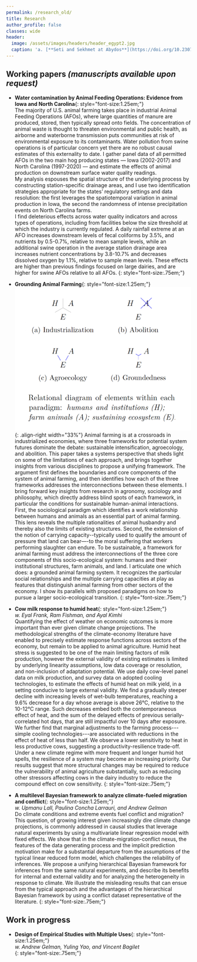 ```yaml
---
permalink: /research_old/
title: Research
author_profile: false
classes: wide
header:
  image: /assets/images/headers/header_egypt2.jpg
  caption: 'a. [**Seti and Sekhmet at Abydos**](https://doi.org/10.2307/3269982){:target="_blank"}, b. [**Apis**](https://art.thewalters.org/detail/22249){:target="_blank"}'
---
```



## Working papers *(manuscripts available upon request)*

  - **Water contamination by Animal Feeding Operations: Evidence from Iowa
and North Carolina**{: style="font-size:1.25em;"}     
The majority of U.S. animal farming takes place in industrial Animal Feeding Operations (AFOs), where large quantities of manure are produced, stored, then typically spread onto fields. The concentration of animal waste is thought to threaten environmental and public health, as airborne and waterborne transmission puts communities at risk of environmental exposure to its contaminants. Water pollution from swine operations is of particular concern yet there are no robust causal estimates of this externality to date. I gather panel data of all permitted AFOs in the two main hog producing states — Iowa (2002-2017) and North Carolina (1997-2020) — and estimate the effects of animal production on downstream surface water quality readings.  
My analysis espouses the spatial structure of the underlying process by constructing station-specific drainage areas, and I use two identification strategies appropriate for the states’ regulatory settings and data resolution: the first leverages the spatiotemporal variation in animal production in Iowa, the second the randomness of intense precipitation events on North Carolina farms.  
I find deleterious effects across water quality indicators and across types of operations, including from facilities below the size threshold at which the industry is currently regulated. A daily rainfall extreme at an AFO increases downstream levels of fecal coliforms by 3.5%, and nutrients by 0.5-0.7%, relative to mean sample levels, while an additional swine operation in the average station drainage area increases nutrient concentrations by 3.8-10.7% and decreases dissolved oxygen by 1.1%, relative to sample mean levels. These effects are higher than previous findings focused on large dairies, and are higher for swine AFOs relative to all AFOs.
{: style="font-size:.75em;"}


  - **Grounding Animal Farming**{: style="font-size:1.25em;"}     
![image-right](/assets/images/fig_papers/fig_groundingAF.png){: .align-right width="33%"}
Animal farming is at a crossroads in industrialized economies, where three frameworks for potential system futures dominate the debate: sustainable intensification, agroecology, and abolition. This paper takes a systems perspective that sheds light on some of the limitations of each approach, and brings together insights from various disciplines to propose a unifying framework.
The argument first defines the boundaries and core components of the system of animal farming, and then identifies how each of the three frameworks addresses the interconnections between these elements. I bring forward key insights from research in agronomy, sociology and philosophy, which directly address blind spots of each framework, in particular the conditions for sustainable human-animal interactions. First, the sociological paradigm which identifies a work relationship between humans and animals as an essential part of animal farming. This lens reveals the multiple rationalities of animal husbandry and thereby also the limits of existing structures. Second, the extension of the notion of carrying capacity--typically used to qualify the amount of pressure that land can bear—-to the moral suffering that workers performing slaughter can endure.
To be sustainable, a framework for animal farming must address the interconnections of the three core components of this socio-ecological system: humans and their institutional structures, farm animals, and land. I articulate one which does: a grounded animal farming system. It recognizes the particular social relationships and the multiple carrying capacities at play as features that distinguish animal farming from other sectors of the economy. I show its parallels with proposed paradigms on how to pursue a larger socio-ecological transition.
{: style="font-size:.75em;"}


  - **Cow milk response to humid heat**{: style="font-size:1.25em;"}  	
*w. Eyal Frank, Ram Fishman, and Ayal Kimhi*  
Quantifying the effect of weather on economic outcomes is more important than ever given climate change projections. The methodological strengths of the climate-economy literature have enabled to precisely estimate response functions across sectors of the economy, but remain to be applied to animal agriculture. Humid heat stress is suggested to be one of the main limiting factors of milk production, however the external validity of existing estimates is limited by underlying linearity assumptions, low data coverage or resolution, and non-inclusion of adaptation potential. We use daily cow-level panel data on milk production, and survey data on adopted cooling technologies, to estimate the effects of humid heat on milk yield, in a setting conducive to large external validity. We find a gradually steeper decline with increasing levels of wet-bulb temperatures, reaching a 9.6% decrease for a day whose average is above 26°C, relative to the 10-12°C range. Such decreases embed both the contemporaneous effect of heat, and the sum of the delayed effects of previous serially-correlated hot days, that are still impactful over 10 days after exposure. We further find that marginal adjustments to the farming process---simple cooling technologies---are associated with reductions in the effect of heat of less than half. We observe a lower sensitivity to heat in less productive cows, suggesting a productivity-resilience trade-off. Under a new climate regime with more frequent and longer humid hot spells, the resilience of a system may become an increasing priority. Our results suggest that more structural changes may be required to reduce the vulnerability of animal agriculture substantially, such as reducing other stressors affecting cows in the dairy industry to reduce the compound effect on cow sensitivity.
{: style="font-size:.75em;"}


  - **A multilevel Bayesian framework to analyze climate-fueled migration and conflict**{: style="font-size:1.25em;"}  	
*w. Upmanu Lall, Paulina Concha Larrauri, and Andrew Gelman*  
Do climate conditions and extreme events fuel conflict and migration? This question, of growing interest given increasingly dire climate change projections, is commonly addressed in causal studies that leverage natural experiments by using a multivariate linear regression model with fixed effects. We show that in the climate-migration-conflict nexus, the features of the data generating process and the implicit prediction motivation make for a substantial departure from the assumptions of the typical linear reduced form model, which challenges the reliability of inferences. We propose a unifying hierarchical Bayesian framework for inferences from the same natural experiments, and describe its benefits for internal and external validity and for analyzing the heterogeneity in response to climate. We illustrate the misleading results that can ensue from the typical approach and the advantages of the hierarchical Bayesian framework by using a conflict dataset representative of the literature.
{: style="font-size:.75em;"}


## Work in progress
  - **Design of Empirical Studies with Multiple Uses**{: style="font-size:1.25em;"}   	
*w. Andrew Gelman, Yuling Yao, and Vincent Bagilet*		
{: style="font-size:.75em;"}



